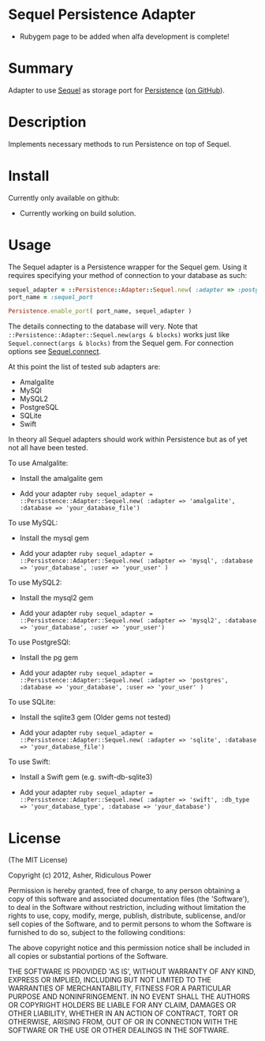 # Sequel Persistence Adapter #

* Rubygem page to be added when alfa development is complete!

# Summary #


Adapter to use <a href="http://sequel.rubyforge.org">Sequel</a> as storage port for <a href="https://rubygems.org/gems/persistence">Persistence</a> (<a href="https://github.com/RidiculousPower/persistence">on GitHub</a>).

# Description #

Implements necessary methods to run Persistence on top of Sequel.

# Install #

Currently only available on github:

* Currently working on build solution.

# Usage #

The Sequel adapter is a Persistence wrapper for the Sequel gem. Using it requires specifying your method of connection to your database as such:

```ruby
sequel_adapter = ::Persistence::Adapter::Sequel.new( :adapter => :postgres, :database => :your_database_name )
port_name = :sequel_port

Persistence.enable_port( port_name, sequel_adapter )
```

The details connecting to the database will very. Note that `::Persistence::Adapter::Sequel.new(args & blocks)` works just like `Sequel.connect(args & blocks)` from the Sequel gem. For connection options see <a href="http://sequel.rubyforge.org/rdoc/files/doc/opening_databases_rdoc.html">Sequel.connect</a>.

At this point the list of tested sub adapters are:

* Amalgalite
* MySQl
* MySQL2
* PostgreSQL
* SQLite
* Swift

In theory all Sequel adapters should work within Persistence but as of yet not all have been tested.

To use Amalgalite:

* Install the amalgalite gem

* Add your adapter
```ruby sequel_adapter = ::Persistence::Adapter::Sequel.new( :adapter => 'amalgalite', :database => 'your_database_file') ```

To use MySQL:

* Install the mysql gem

* Add your adapter
```ruby sequel_adapter =  ::Persistence::Adapter::Sequel.new( :adapter => 'mysql', :database => 'your_database', :user => 'your_user' )```

To use MySQL2:

* Install the mysql2 gem

* Add your adapter
```ruby sequel_adapter = ::Persistence::Adapter::Sequel.new( :adapter => 'mysql2', :database => 'your_database', :user => 'your_user')```

To use PostgreSQl:

* Install the pg gem

* Add your adapter
```ruby sequel_adapter = ::Persistence::Adapter::Sequel.new( :adapter => 'postgres', :database => 'your_database', :user => 'your_user' )```

To use SQLite:

* Install the sqlite3 gem (Older gems not tested)

* Add your adapter
```ruby sequel_adapter = ::Persistence::Adapter::Sequel.new( :adapter => 'sqlite', :database => 'your_database_file')```

To use Swift:

* Install a Swift gem (e.g. swift-db-sqlite3)

* Add your adapter
```ruby sequel_adapter = ::Persistence::Adapter::Sequel.new( :adapter => 'swift', :db_type => 'your_database_type', :database => 'your_database')```

# License #

  (The MIT License)

  Copyright (c) 2012, Asher, Ridiculous Power

  Permission is hereby granted, free of charge, to any person obtaining
  a copy of this software and associated documentation files (the
  'Software'), to deal in the Software without restriction, including
  without limitation the rights to use, copy, modify, merge, publish,
  distribute, sublicense, and/or sell copies of the Software, and to
  permit persons to whom the Software is furnished to do so, subject to
  the following conditions:

  The above copyright notice and this permission notice shall be
  included in all copies or substantial portions of the Software.

  THE SOFTWARE IS PROVIDED 'AS IS', WITHOUT WARRANTY OF ANY KIND,
  EXPRESS OR IMPLIED, INCLUDING BUT NOT LIMITED TO THE WARRANTIES OF
  MERCHANTABILITY, FITNESS FOR A PARTICULAR PURPOSE AND NONINFRINGEMENT.
  IN NO EVENT SHALL THE AUTHORS OR COPYRIGHT HOLDERS BE LIABLE FOR ANY
  CLAIM, DAMAGES OR OTHER LIABILITY, WHETHER IN AN ACTION OF CONTRACT,
  TORT OR OTHERWISE, ARISING FROM, OUT OF OR IN CONNECTION WITH THE
  SOFTWARE OR THE USE OR OTHER DEALINGS IN THE SOFTWARE.
